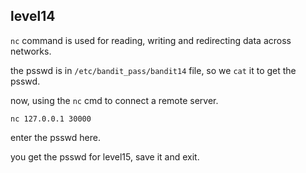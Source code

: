 ## **level14**

`nc` command is used for reading, writing and redirecting data across networks.

the psswd is in `/etc/bandit_pass/bandit14` file, so we `cat` it to get the psswd.

now, using the `nc` cmd to connect a remote server.

`nc 127.0.0.1 30000`

enter the psswd here.

you get the psswd for level15, save it and exit.


